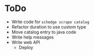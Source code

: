 # ToDo
- Write code for `schedge scrape catalog`
- Refactor duration to use custom type
- Move catalog entry to java code
- Write help messages
- Write web API
  - Deploy
